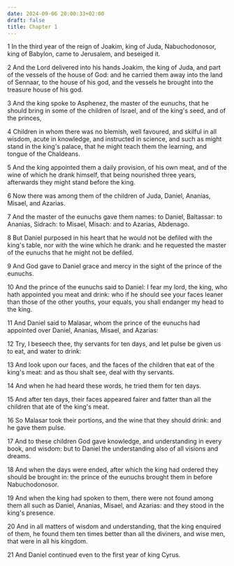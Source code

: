 ```yaml
---
date: 2024-09-06 20:00:33+02:00
draft: false
title: Chapter 1
---
```




1 In the third year of the reign of Joakim, king of Juda, Nabuchodonosor, king of Babylon, came to Jerusalem, and beseiged it.

2 And the Lord delivered into his hands Joakim, the king of Juda, and part of the vessels of the house of God: and he carried them away into the land of Sennaar, to the house of his god, and the vessels he brought into the treasure house of his god.

3 And the king spoke to Asphenez, the master of the eunuchs, that he should bring in some of the children of Israel, and of the king's seed, and of the princes,

4 Children in whom there was no blemish, well favoured, and skilful in all wisdom, acute in knowledge, and instructed in science, and such as might stand in the king's palace, that he might teach them the learning, and tongue of the Chaldeans.

5 And the king appointed them a daily provision, of his own meat, and of the wine of which he drank himself, that being nourished three years, afterwards they might stand before the king.

6 Now there was among them of the children of Juda, Daniel, Ananias, Misael, and Azarias.

7 And the master of the eunuchs gave them names: to Daniel, Baltassar: to Ananias, Sidrach: to Misael, Misach: and to Azarias, Abdenago.

8 But Daniel purposed in his heart that he would not be defiled with the king's table, nor with the wine which he drank: and he requested the master of the eunuchs that he might not be defiled.

9 And God gave to Daniel grace and mercy in the sight of the prince of the eunuchs.

10 And the prince of the eunuchs said to Daniel: I fear my lord, the king, who hath appointed you meat and drink: who if he should see your faces leaner than those of the other youths, your equals, you shall endanger my head to the king.

11 And Daniel said to Malasar, whom the prince of the eunuchs had appointed over Daniel, Ananias, Misael, and Azarias:

12 Try, I beseech thee, thy servants for ten days, and let pulse be given us to eat, and water to drink:

13 And look upon our faces, and the faces of the children that eat of the king's meat: and as thou shalt see, deal with thy servants.

14 And when he had heard these words, he tried them for ten days.

15 And after ten days, their faces appeared fairer and fatter than all the children that ate of the king's meat.

16 So Malasar took their portions, and the wine that they should drink: and he gave them pulse.

17 And to these children God gave knowledge, and understanding in every book, and wisdom: but to Daniel the understanding also of all visions and dreams.

18 And when the days were ended, after which the king had ordered they should be brought in: the prince of the eunuchs brought them in before Nabuchodonosor.

19 And when the king had spoken to them, there were not found among them all such as Daniel, Ananias, Misael, and Azarias: and they stood in the king's presence.

20 And in all matters of wisdom and understanding, that the king enquired of them, he found them ten times better than all the diviners, and wise men, that were in all his kingdom.

21 And Daniel continued even to the first year of king Cyrus.

